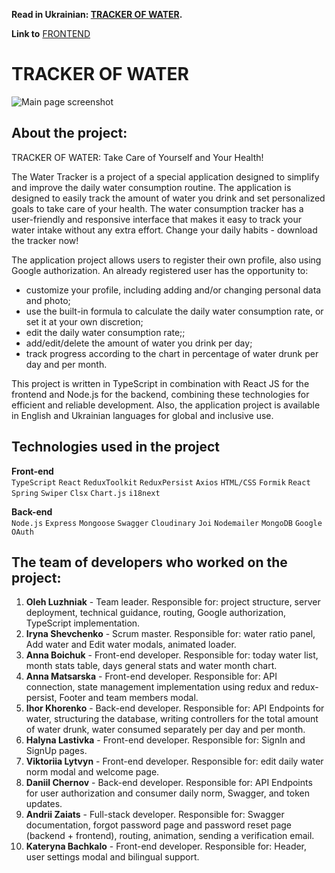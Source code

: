 **Read in Ukrainian: [TRACKER OF WATER](README.md).**<br />

**Link to** [FRONTEND](https://github.com/luzhnyak/aqua-frontend)

# TRACKER OF WATER

![Main page screenshot](https://github.com/luzhnyak/aqua-frontend/raw/main/src/images/Main_page.png)

## About the project:

TRACKER OF WATER: Take Care of Yourself and Your Health!

The Water Tracker is a project of a special application designed to simplify and improve the daily water consumption routine. The application is designed to easily track the amount of water you drink and set personalized goals to take care of your health. The water consumption tracker has a user-friendly and responsive interface that makes it easy to track your water intake without any extra effort.
Change your daily habits - download the tracker now!

The application project allows users to register their own profile, also using Google authorization.
An already registered user has the opportunity to:

- customize your profile, including adding and/or changing personal data and photo;
- use the built-in formula to calculate the daily water consumption rate, or set it at your own discretion;
- edit the daily water consumption rate;;
- add/edit/delete the amount of water you drink per day;
- track progress according to the chart in percentage of water drunk per day and per month.

This project is written in TypeScript in combination with React JS for the frontend and Node.js for the backend, combining these technologies for efficient and reliable development. Also, the application project is available in English and Ukrainian languages for global and inclusive use.

## Technologies used in the project

**Front-end**<br />
`TypeScript` `React` `ReduxToolkit` `ReduxPersist` `Axios` `HTML/CSS` `Formik`
`React Spring` `Swiper` `Clsx` `Chart.js` `i18next`

**Back-end**<br />
`Node.js` `Express` `Mongoose` `Swagger` `Cloudinary` `Joi` `Nodemailer` `MongoDB` `Google OAuth`

## The team of developers who worked on the project:

1. **Oleh Luzhniak** - Team leader. Responsible for: project structure, server deployment, technical guidance, routing, Google authorization, TypeScript implementation.
2. **Iryna Shevchenko** - Scrum master. Responsible for: water ratio panel, Add water and Edit water modals, animated loader.
3. **Anna Boichuk** - Front-end developer. Responsible for: today water list, month stats table, days general stats and water month chart.
4. **Anna Matsarska** - Front-end developer. Responsible for: API connection, state management implementation using redux and redux-persist, Footer and team members modal.
5. **Ihor Khorenko** - Back-end developer. Responsible for: API Endpoints for water, structuring the database, writing controllers for the total amount of water drunk, water consumed separately per day and per month.
6. **Halyna Lastivka** - Front-end developer. Responsible for: SignIn and SignUp pages.
7. **Viktoriia Lytvyn** - Front-end developer. Responsible for: edit daily water norm modal and welcome page.
8. **Daniil Chernov** - Back-end developer. Responsible for: API Endpoints for user authorization and consumer daily norm, Swagger, and token updates.
9. **Andrii Zaiats** - Full-stack developer. Responsible for: Swagger documentation, forgot password page and password reset page (backend + frontend), routing, animation, sending a verification email.
10. **Kateryna Bachkalo** - Front-end developer. Responsible for: Header, user settings modal and bilingual support.

